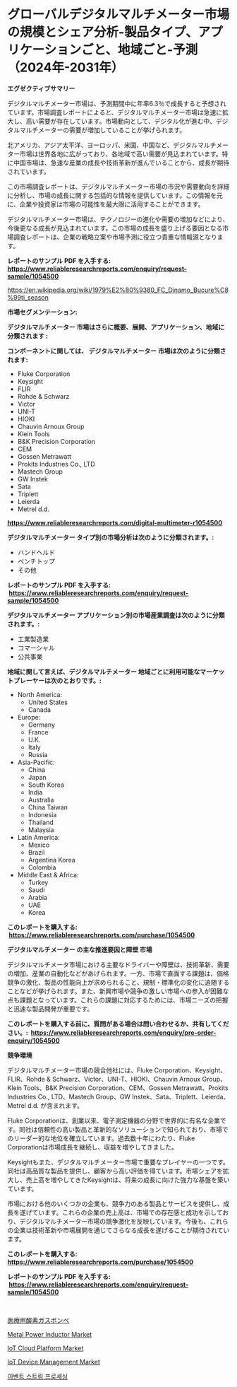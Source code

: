 <p><h1>グローバルデジタルマルチメーター市場の規模とシェア分析-製品タイプ、アプリケーションごと、地域ごと-予測（2024年-2031年）</h1></p><p><strong>エグゼクティブサマリー</strong></p>
<p><p>デジタルマルチメーター市場は、予測期間中に年率6.3％で成長すると予想されています。市場調査レポートによると、デジタルマルチメーター市場は急速に拡大し、高い需要が存在しています。市場動向として、デジタル化が進む中、デジタルマルチメーターの需要が増加していることが挙げられます。</p><p>北アメリカ、アジア太平洋、ヨーロッパ、米国、中国など、デジタルマルチメーター市場は世界各地に広がっており、各地域で高い需要が見込まれています。特に中国市場は、急速な産業の成長や技術革新が進んでいることから、成長が期待されています。</p><p>この市場調査レポートは、デジタルマルチメーター市場の市況や需要動向を詳細に分析し、市場の成長に関する包括的な情報を提供しています。この情報を元に、企業や投資家は市場の可能性を最大限に活用することができます。</p><p>デジタルマルチメーター市場は、テクノロジーの進化や需要の増加などにより、今後更なる成長が見込まれています。この市場の成長を盛り上げる要因となる市場調査レポートは、企業の戦略立案や市場予測に役立つ貴重な情報源となります。</p></p>
<p><strong>レポートのサンプル PDF を入手する: <a href="https://www.reliableresearchreports.com/enquiry/request-sample/1054500">https://www.reliableresearchreports.com/enquiry/request-sample/1054500</a></strong></p>
<p><a href="https://en.wikipedia.org/wiki/1979%E2%80%9380_FC_Dinamo_Bucure%C8%99ti_season">https://en.wikipedia.org/wiki/1979%E2%80%9380_FC_Dinamo_Bucure%C8%99ti_season</a></p>
<p><strong>市場セグメンテーション:</strong></p>
<p><strong> デジタルマルチメーター 市場はさらに概要、展開、アプリケーション、地域に分類されます :</strong></p>
<p><strong>コンポーネントに関しては、 デジタルマルチメーター 市場は次のように分類されます: &nbsp;</strong></p>
<p><ul><li>Fluke Corporation</li><li>Keysight</li><li>FLIR</li><li>Rohde & Schwarz</li><li>Victor</li><li>UNI-T</li><li>HIOKI</li><li>Chauvin Arnoux Group</li><li>Klein Tools</li><li>B&K Precision Corporation</li><li>CEM</li><li>Gossen Metrawatt</li><li>Prokits Industries Co., LTD</li><li>Mastech Group</li><li>GW Instek</li><li>Sata</li><li>Triplett</li><li>Leierda</li><li>Metrel d.d.</li></ul></p>
<p><strong><a href="https://www.reliableresearchreports.com/digital-multimeter-r1054500">https://www.reliableresearchreports.com/digital-multimeter-r1054500</a></strong></p>
<p><strong> デジタルマルチメーター タイプ別の市場分析は次のように分類されます。:</strong></p>
<p><ul><li>ハンドヘルド</li><li>ベンチトップ</li><li>その他</li></ul></p>
<p><strong>レポートのサンプル PDF を入手する: &nbsp;<a href="https://www.reliableresearchreports.com/enquiry/request-sample/1054500">https://www.reliableresearchreports.com/enquiry/request-sample/1054500</a></strong></p>
<p><strong> デジタルマルチメーター アプリケーション別の市場産業調査は次のように分類されます。:</strong></p>
<p><ul><li>工業製造業</li><li>コマーシャル</li><li>公共事業</li></ul></p>
<p><strong>地域に関して言えば、デジタルマルチメーター 地域ごとに利用可能なマーケットプレーヤーは次のとおりです。:</strong></p>
<p><ul>
    <li>
        North America:
        <ul>
            <li>United States</li>
            <li>Canada</li>
        </ul>
    </li>
    <li>
        Europe:
        <ul>
            <li>Germany</li>
            <li>France</li>
            <li>U.K.</li>
            <li>Italy</li>
            <li>Russia</li>
        </ul>
    </li>
    <li>
        Asia-Pacific:
        <ul>
            <li>China</li>
            <li>Japan</li>
            <li>South Korea</li>
            <li>India</li>
            <li>Australia</li>
            <li>China Taiwan</li>
            <li>Indonesia</li>
            <li>Thailand</li>
            <li>Malaysia</li>
        </ul>
    </li>
    <li>
        Latin America:
        <ul>
            <li>Mexico</li>
            <li>Brazil</li>
            <li>Argentina Korea</li>
            <li>Colombia</li>
        </ul>
    </li>
    <li>
        Middle East & Africa:
        <ul>
            <li>Turkey</li>
            <li>Saudi</li>
            <li>Arabia</li>
            <li>UAE</li>
            <li>Korea</li>
        </ul>
    </li>
    </ul></p>
<p><strong>このレポートを購入する: &nbsp;<a href="https://www.reliableresearchreports.com/purchase/1054500">https://www.reliableresearchreports.com/purchase/1054500</a></strong></p>
<p><strong>デジタルマルチメーター の主な推進要因と障壁 市場</strong></p>
<p><p>デジタルマルチメータ市場における主要なドライバーや障壁は、技術革新、需要の増加、産業の自動化などがあげられます。一方、市場で直面する課題は、価格競争の激化、製品の性能向上が求められること、規制・標準化の変化に追随することなどが挙げられます。また、新興市場や競争の激しい市場への参入が困難な点も課題となっています。これらの課題に対応するためには、市場ニーズの把握と迅速な製品開発が重要です。</p></p>
<p><strong>このレポートを購入する前に、質問がある場合は問い合わせるか、共有してください。:&nbsp; <a href="https://www.reliableresearchreports.com/enquiry/pre-order-enquiry/1054500">https://www.reliableresearchreports.com/enquiry/pre-order-enquiry/1054500</a></strong></p>
<p><strong>競争環境</strong></p>
<p><p>デジタルマルチメーター市場の競合他社には、Fluke Corporation、Keysight、FLIR、Rohde & Schwarz、Victor、UNI-T、HIOKI、Chauvin Arnoux Group、Klein Tools、B&K Precision Corporation、CEM、Gossen Metrawatt、Prokits Industries Co., LTD、Mastech Group、GW Instek、Sata、Triplett、Leierda、Metrel d.d. が含まれます。</p><p>Fluke Corporationは、創業以来、電子測定機器の分野で世界的に有名な企業です。同社は信頼性の高い製品と革新的なソリューションで知られており、市場でのリーダー的な地位を確立しています。過去数十年にわたり、Fluke Corporationは市場成長を継続し、収益を増やしてきました。</p><p>Keysightもまた、デジタルマルチメーター市場で重要なプレイヤーの一つです。同社は高品質な製品を提供し、顧客から高い評価を得ています。市場シェアを拡大し、売上高を増やしてきたKeysightは、将来の成長に向けた強力な基盤を築いています。</p><p>市場における他のいくつかの企業も、競争力のある製品とサービスを提供し、成長を遂げています。これらの企業の売上高は、市場での存在感と成功を示しており、デジタルマルチメーター市場の競争激化を反映しています。今後も、これらの企業は技術革新や市場展開を通じてさらなる成長を遂げることが期待されています。</p></p>
<p><strong>このレポートを購入する: &nbsp; <a href="https://www.reliableresearchreports.com/purchase/1054500">https://www.reliableresearchreports.com/purchase/1054500</a></strong></p>
<p><strong>レポートのサンプル PDF を入手する: &nbsp;<a href="https://www.reliableresearchreports.com/enquiry/request-sample/1054500">https://www.reliableresearchreports.com/enquiry/request-sample/1054500</a></strong><strong></strong></p>
<p>&nbsp;</p>
<p><p><a href="https://medium.com/@rudysimonis2023/%E5%8C%BB%E7%99%82%E7%94%A8%E9%85%B8%E7%B4%A0%E3%82%AC%E3%82%B9%E3%82%B7%E3%83%AA%E3%83%B3%E3%83%80%E3%83%BC%E5%B8%82%E5%A0%B4%E3%81%AE%E3%83%88%E3%83%AC%E3%83%B3%E3%83%89-%E5%8C%BB%E7%99%82%E7%94%A8%E9%85%B8%E7%B4%A0%E3%82%AC%E3%82%B9%E3%82%B7%E3%83%AA%E3%83%B3%E3%83%80%E3%83%BC%E5%B8%82%E5%A0%B4%E3%81%AE%E3%82%A4%E3%83%B3%E3%82%B5%E3%82%A4%E3%83%88%E3%81%A8%E4%BA%88%E6%B8%AC%E5%88%86%E6%9E%90%E3%81%AB%E7%84%A6%E7%82%B9%E3%82%92%E5%BD%93%E3%81%A6%E3%82%8B-2024%E5%B9%B4-2031%E5%B9%B4-78ce138be67c">医療用酸素ガスボンベ</a></p><p><a href="https://medium.com/@richard.james09789/metal-power-inductor-market-share-market-analysis-growth-trends-forecasts-for-period-from-1ed597be163b">Metal Power Inductor Market</a></p><p><a href="https://github.com/saplakhanom821/Market-Research-Report-List-1/blob/main/iot-cloud-platform-market.md">IoT Cloud Platform Market</a></p><p><a href="https://github.com/rasaunharrison331/Market-Research-Report-List-1/blob/main/iot-device-management-market.md">IoT Device Management Market</a></p><p><a href="https://medium.com/@pwhkjukf5/%EC%82%AC%EA%B1%B4-%EC%8A%A4%ED%8A%B8%EB%A6%BC-%EC%B2%98%EB%A6%AC-%EC%97%85%EA%B3%84%EC%97%90-%EB%8C%80%ED%95%9C-%ED%86%B5%EC%B0%B0-%EC%8B%9C%EC%9E%A5-%EC%9E%AC%EC%A0%95-%EC%83%81%ED%83%9C-%EC%8B%9C%EC%9E%A5-%EA%B7%9C%EB%AA%A8-%EB%B0%8F-2031%EB%85%84%EA%B9%8C%EC%A7%80%EC%9D%98-%EC%88%98%EC%9D%B5-%EB%B6%84%EC%84%9D-0cc7f53a63ba">이벤트 스트림 프로세싱</a></p></p>